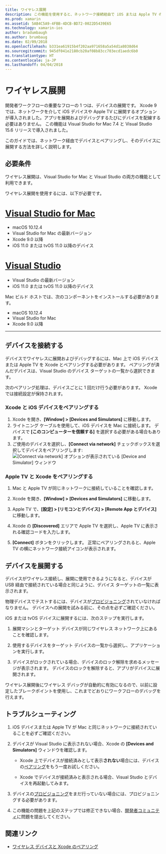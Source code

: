 ```yaml
---
title: ワイヤレス展開
description: この機能を使用すると、ネットワーク接続経由で iOS または Apple TV のデバイスに展開できます
ms.prod: xamarin
ms.assetid: 5AB4C5A9-4FBB-4DCB-BD72-0022D5439E65
ms.technology: xamarin-ios
author: bradumbaugh
ms.author: brumbaug
ms.date: 02/09/2018
ms.openlocfilehash: b331ea61915b4f202aa971658a5a54d1a8038d64
ms.sourcegitcommit: 945df041e2180cb20af08b83cc703ecd1aedc6b0
ms.translationtype: HT
ms.contentlocale: ja-JP
ms.lasthandoff: 04/04/2018
---
```

# <a name="wireless-deployment"></a>ワイヤレス展開

開発者ワークフローの重要なフローの 1 つは、デバイスの展開です。 Xcode 9 では、ネットワークを介して iOS デバイスや Apple TV に展開するオプションが導入されました。アプリを展開およびデバッグするたびにデバイスを配線する必要はありません。 この機能は Visual Studio for Mac 7.4 と Visual Studio 15.6 リリースで導入されました。

このガイドでは、ネットワーク経由でデバイスとペアリングし、そのデバイスに展開する方法を詳しく説明します。

## <a name="requirements"></a>必要条件

ワイヤレス展開は、Visual Studio for Mac と Visual Studio の両方の機能として利用できます。

ワイヤレス展開を使用するには、以下が必要です。

# <a name="visual-studio-for-mactabvsmac"></a>[Visual Studio for Mac](#tab/vsmac)

- macOS 10.12.4
- Visual Studio for Mac の最新バージョン
- Xcode 9.0 以降
- iOS 11.0 または tvOS 11.0 以降のデバイス

# <a name="visual-studiotabvswin"></a>[Visual Studio](#tab/vswin)

- Visual Studio の最新バージョン
- iOS 11.0 または tvOS 11.0 以降のデバイス

Mac ビルド ホストでは、次のコンポーネントをインストールする必要があります。

- macOS 10.12.4
- Visual Studio for Mac
- Xcode 9.0 以降

-----

## <a name="connecting-a-device"></a>デバイスを接続する

デバイスでワイヤレスに展開およびデバッグするには、Mac 上で iOS デバイスまたは Apple TV を Xcode とペアリングする必要があります。 ペアリングが済んだデバイスは、Visual Studio のデバイス ターゲットの一覧から選択できます。 

次のペアリング処理は、デバイスごとに 1 回だけ行う必要があります。 Xcode では接続設定が保持されます。

<a name="pair" />

### <a name="pairing-an-ios-device-with-xcode"></a>Xcode と iOS デバイスをペアリングする

1. Xcode を開き、**[Window] > [Devices and Simulators]** に移動します。
2. ライトニング ケーブルを使用して、iOS デバイスを Mac に接続します。 デバイスで **[このコンピューターを信頼する]** を選択する必要がある場合もあります。
3. ご使用のデバイスを選択し、**[Connect via network]** チェックボックスを選択してデバイスをペアリングします: ![[Connect via network] オプションが表示されている [Device and Simulator] ウィンドウ](wireless-deployment-images/image2.png)

### <a name="pairing-an-apple-tv-with-xcode"></a>Apple TV と Xcode をペアリングする

1. Mac と Apple TV が同じネットワークに接続していることを確認します。

2. Xcode を開き、**[Window] > [Devices and Simulators]** に移動します。

3. Apple TV で、**[設定] > [リモコンとデバイス] > [Remote App とデバイス]** に移動します。

4. Xcode の **[Discovered]** エリアで Apple TV を選択し、Apple TV に表示される確認コードを入力します。

5. **[Connect]** ボタンをクリックします。 正常にペアリングされると、Apple TV の横にネットワーク接続アイコンが表示されます。

## <a name="deploy-to-a-device"></a>デバイスを展開する

デバイスがワイヤレス接続し、展開に使用できるようになると、デバイスが USB 経由で接続されている場合と同じように、デバイス ターゲットの一覧に表示されます。

物理デバイスでテストするには、デバイスが[プロビジョニング](~/ios/get-started/installation/device-provisioning/index.md)されていなければなりません。 デバイスへの展開を試みる前に、その点を必ずご確認ください。 

iOS または tvOS デバイスに展開するには、次のステップを実行します。

1. 展開マシンとターゲット デバイスが同じワイヤレス ネットワーク上にあることを確認します。 

2. 使用するデバイスをターゲット デバイスの一覧から選択し、アプリケーションを実行します。

2. デバイスがロックされている場合、デバイスのロック解除を求めるメッセージが表示されます。 デバイスのロックを解除すると、アプリがデバイスに展開されます。

ワイヤレス展開後にワイヤレス デバッグが自動的に有効になるので、以前に設定したブレークポイントを使用し、これまでどおりにワークフローのデバッグを行えます。

## <a name="troubleshooting"></a>トラブルシューティング

1. iOS デバイスまたは Apple TV が Mac と同じネットワークに接続されていることを必ずご確認ください。

2. デバイスが Visual Studio に表示されない場合、Xcode の **[Devices and Simulators]** ウィンドウを確認します。 

    * Xcode 上でデバイスが接続済みとして表示**されない**場合には、デバイスの[ペアリング](#pair)をもう一度お試しください。

    * Xcode でデバイスが接続済みと表示される場合、Visual Studio とデバイスを再起動してみます。

3. デバイスの[プロビジョニング](~/ios/get-started/installation/device-provisioning/index.md)をまだ行っていない場合には、プロビジョニングする必要があります。

4. この機能の問題を上記のステップでは修正できない場合、[開発者コミュニティ](https://developercommunity.visualstudio.com/spaces/41/index.html)に問題を提出してください。

## <a name="related-links"></a>関連リンク

- [ワイヤレス デバイスと Xcode のペアリング](https://help.apple.com/xcode/mac/9.0/index.html?localePath=en.lproj#/devbc48d1bad)
